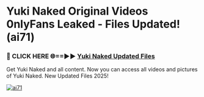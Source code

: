 # Yuki Naked Original Videos 0nlyFans Leaked - Files Updated! (ai71)

<h3>🔴 CLICK HERE 🌐==►► <a href="https://tinyurl.com/yckcrads" rel="nofollow">Yuki Naked Updated Files</a></h3>

Get Yuki Naked and all content. Now you can access all videos and pictures of Yuki Naked. New Updated Files 2025!

[![ai71](https://i.imgur.com/hpKpOFt.gif)](https://tinyurl.com/yckcrads)
